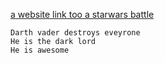 [a website link too a starwars battle](https://www.youtube.com/watch?v=wxL8bVJhXCM)

    Darth vader destroys eveyrone 
    He is the dark lord 
    He is awesome 